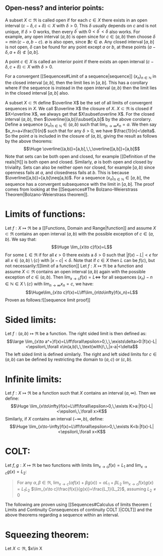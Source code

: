 
## Open-ness? and interior points:

A subset $X\subset\Re$ is called open if for each $c\in X$ there exists in an open interval $(c-\delta,c+\delta)\subset X$ with $\delta>0$. This $\delta$ usually depends on $c$ and is not unique, if $\delta>0$ works, then every $\delta^\prime$ with $0<\delta^\prime<\delta$ also works. For example, any open interval $(a,b)$ is open since for $c\in(a,b)$ then choose $\delta=\min(c-a,b-c)$. $\emptyset$ is also open, since $\nexists c\in\emptyset$. Any closed interval $[a,b]$ is not open, $\delta$ can be found for any point except $a$ or $b$, at these points $(a-\delta,a+\delta)\not\subset[a,b]$.

A point $c\in X$ is called an interior point if there exists an open interval $(c-\delta,c+\delta)\subset X$ with $\delta>0$.

For a convergent [[Sequences#Limit of a sequence|sequence]] $(x_n)_{n\in\mathbb N}$ in the closed interval $[a,b]$, then the limit lies in $[a,b]$. This has a corollary where if the sequence is instead in the open interval $(a,b)$ then the limit lies in the closed interval $[a,b]$ also.

A subset $X\subset\Re$ define $\overline X$ be the set of all limits of convergent sequences in $X$. We call $\overline X$ the closure of $X$. $X\subset\Re$ is closed if $X=\overline X$, we always get that $X\subset\overline X$. For the closed interval $(a,b)$, then $\overline{(a,b)}\subset[a,b]$ by the above corolarry. Define a sequence $(x_n)_{n\in\mathbb N}\in(a,b)$ such that $\lim_{n\to\infty}x_n=a$. We then say $x_n=a+\frac{1}{n}$ such that for any $\delta>0$, we have $\frac{1}{n}<\delta$. So the point $a$ is included in the closure of $(a,b)$, giving the result as follows by the above theorems:$$\Huge \overline{(a,b)}=[a,b],\,\,\overline{[a,b]}=[a,b]$$
Note that sets can be both open and closed, for example [[Definition of the reals|$\Re$]] is both open and closed. Similarly, $\emptyset$ is both open and closed by triviality. Sets can also be neither open nor closed, for example $[a,b)$ since openness fails at $a$, and closedness fails at $b$. This is because $\overline{[a,b)}=[a,b]\neq[a,b)$. For a sequence $(x_n)_{n\in\mathbb N}\in[a,b]$, the sequence has a convergent subsequence with the limit in $[a,b]$. The proof comes from looking at the [[Sequences#The Bolzano-Weierstrass Theorem|Bolzano-Weierstrass theorem]].

# Limits of functions:

Let $f:X\mapsto\Re$ be a [[Functions, Domain and Range|function]] and assume $X\subset\Re$ contains an open interval $(a,b)$ with the possible exception of $c\in(a,b)$. We say that:$$\Huge \lim_{x\to c}f(x)=L$$For some $L\in\Re$ if for all $\epsilon>0$ there exists a $\delta>0$ such that $|f(x)-L|<\epsilon$ for all $x\in(a,b)\setminus\{c\}$ with $|x-c|<\delta$. Note that if $c\in X$ then $L$ can be $f(c)$, but not necessarily:![[limit of a function]]
Let $f:X\mapsto\Re$ be a function and assume $X\subset\Re$ contains an open interval $(a,b)$ again with the possible exception of $c\in(a,b)$. Then $\lim_{x\to c}f(x)=L\iff$ for all sequences $(x_n)-{n\in\mathbb N}\in X\setminus\{c\}$ with $\lim_{n\to\infty}x_n=c$, we have:$$\Huge\lim_{x\to c}f(x)=L\iff\lim_{n\to\infty}f(x_n)=L$$Proven as follows:![[sequence limit proof]]
# Sided limits:

Let $f:(a,b)\mapsto\Re$ be a function. The right sided limit is then defined as: $$\large \lim_{x\to a^+}f(x)=L\iff\forall\epsilon>0,\,\,\exists\delta>0:|f(x)-L|<\epsilon\,\forall x\in(a,b)\,\,\text{with}\,\,|x-a|<\delta$$The left sided limit is defined similarly. The right and left sided limits for $c\in(a,b)$ can be defined by restricting the domain to $(a,c)$ or $(c,b)$.

# Infinite limits:

Let $f:X\mapsto\Re$ be a function such that $X$ contains an interval $(a,\infty)$. Then we define:$$\Huge \lim_{x\to\infty}f(x)=L\iff\forall\epsilon>0,\,\exists K>a:|f(x)-L|<\epsilon\,\,\forall x>K$$Similarly, if $X$ contains an interval $(-\infty, b)$, define:$$\Huge \lim_{x\to-\infty}f(x)=L\iff\forall\epsilon>0,\,\exists K<b:|f(x)-L|<\epsilon\,\forall x<K$$
# COLT:

Let $f,g:X\mapsto\Re$ be two functions with limits $\lim_{x\to c}f(x)=L_1$ and $\lim_{x\to c}g(x)=L_2$:
> For any $\alpha,\beta\in\Re$, $\lim_{x\to c}(\alpha f(x)+\beta g(x))=\alpha L_1+\beta L_2$
> $\lim_{x\to c}f(x)g(x)=L_1L_2$
> $\lim_{x\to c}\frac{f(x)}{g(x)}=\frac{L_1}{L_2}$, assuming $L_2\neq0$

The following are proven using [[Sequences#Calculus of limits theorem ( Limits and Continuity Consequences of continuity COLT )|COLT]] and the above theorems regarding a sequence within an interval.

# Squeezing theorem:

Let $X\subset\Re$, $x\in X